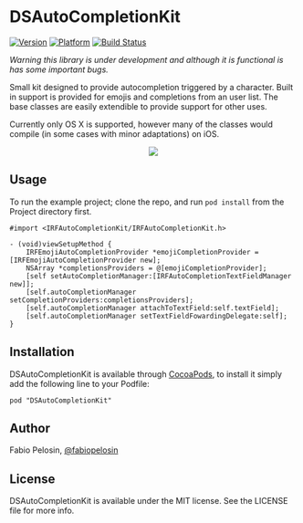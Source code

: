 # DSAutoCompletionKit

[![Version](https://cocoapod-badges.herokuapp.com/v/DSAutoCompletionKit/badge.png)](http://cocoadocs.org/docsets/DSAutoCompletionKit)
[![Platform](https://cocoapod-badges.herokuapp.com/p/DSAutoCompletionKit/badge.png)](http://cocoadocs.org/docsets/DSAutoCompletionKit)
[![Build Status](https://travis-ci.org/irrationalfab/IRFAutoCompletionKit.png?branch=master)](https://travis-ci.org/irrationalfab/IRFAutoCompletionKit)

_Warning this library is under development and although it is functional is has some important bugs._

Small kit designed to provide autocompletion triggered by a character. Built in
support is provided for emojis and completions from an user list. The base
classes are easily extendible to provide support for other uses.

Currently only OS X is supported, however many of the classes would compile (in
some cases with minor adaptations) on iOS.

<p align="center">
  <img src="https://raw.github.com/irrationalfab/IRFAutoCompletionKit/master/Web/Screen%20Shot%200.png"/>
</p>

## Usage

To run the example project; clone the repo, and run `pod install` from the
Project directory first.

```objc
#import <IRFAutoCompletionKit/IRFAutoCompletionKit.h>

- (void)viewSetupMethod {
    IRFEmojiAutoCompletionProvider *emojiCompletionProvider = [IRFEmojiAutoCompletionProvider new];
    NSArray *completionsProviders = @[emojiCompletionProvider];
    [self setAutoCompletionManager:[IRFAutoCompletionTextFieldManager new]];
    [self.autoCompletionManager setCompletionProviders:completionsProviders];
    [self.autoCompletionManager attachToTextField:self.textField];
    [self.autoCompletionManager setTextFieldFowardingDelegate:self];
}
```

## Installation

DSAutoCompletionKit is available through [CocoaPods](http://cocoapods.org), to
install it simply add the following line to your Podfile:

    pod "DSAutoCompletionKit"

## Author

Fabio Pelosin, [@fabiopelosin](https://twitter.com/fabiopelosin)

## License

DSAutoCompletionKit is available under the MIT license. See the LICENSE file
for more info.

